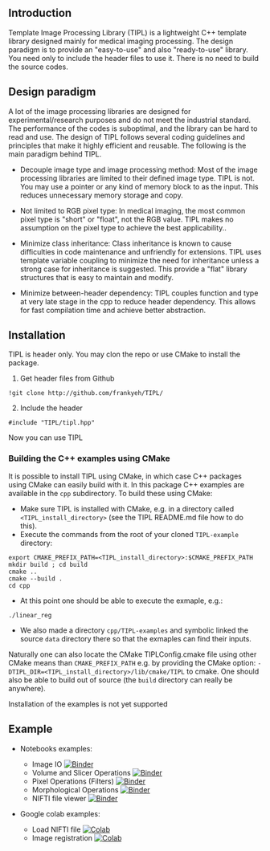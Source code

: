 ## Introduction

Template Image Processing Library (TIPL) is a lightweight C++ template library designed mainly for medical imaging processing. The design paradigm is to provide an "easy-to-use" and also "ready-to-use" library. You need only to include the header files to use it. There is no need to build the source codes.

## Design paradigm

A lot of the image processing libraries are designed for experimental/research purposes and do not meet the industrial standard. The performance of the codes is suboptimal, and the library can be hard to read and use. The design of TIPL follows several coding guidelines and principles that make it highly efficient and reusable. The following is the main paradigm behind TIPL.

- Decouple image type and image processing method: 
Most of the image processing libraries are limited to their defined image type. TIPL is not. You may use a pointer or any kind of memory block to as the input. This reduces unnecessary memory storage and copy.

- Not limited to RGB pixel type: 
In medical imaging, the most common pixel type is "short" or "float", not the RGB value. TIPL makes no assumption on the pixel type to achieve the best applicability..

- Minimize class inheritance:
Class inheritance is known to cause difficulties in code maintenance and unfriendly for extensions. TIPL uses template variable coupling to minimize the need for inheritance unless a strong case for inheritance is suggested. This provide a "flat" library structures that is easy to maintain and modify. 

- Minimize between-header dependency:
TIPL couples function and type at very late stage in the cpp to reduce header dependency. This allows for fast compilation time and achieve better abstraction. 


## Installation

TIPL is header only. You may clon the repo or use CMake to install the package.

1. Get header files from Github

```
!git clone http://github.com/frankyeh/TIPL/
```

2. Include the header 

```
#include "TIPL/tipl.hpp"  
```

Now you can use TIPL

### Building the C++ examples using CMake

It is possible to install TIPL using CMake, in which case C++ packages using CMake can easily build with it. 
In this package C++ examples are available in the `cpp` subdirectory. To build these using CMake:

* Make sure TIPL is installed with CMake, e.g. in a directory called `<TIPL_install_directory>`  (see the TIPL README.md file how to do this).
* Execute the commands from the root of your cloned `TIPL-example` directory:
```bash$
export CMAKE_PREFIX_PATH=<TIPL_install_directory>:$CMAKE_PREFIX_PATH
mkdir build ; cd build
cmake ..
cmake --build .
cd cpp
```
* At this point one should be able to execute the exmaple, e.g.:
```bash$
./linear_reg
```
* We also made a directory `cpp/TIPL-examples` and symbolic linked the source `data` directory there so that the exmaples can find their inputs.

Naturally one can also locate the CMake TIPLConfig.cmake file using other CMake means than `CMAKE_PREFIX_PATH` e.g. by providing the CMake option: `-DTIPL_DIR=<TIPL_install_directory>/lib/cmake/TIPL` to cmake. One should also be able to build out of source (the `build` directory can really be anywhere). 

Installation of the examples is not yet supported

## Example

- Notebooks examples:
  - Image IO [![Binder](https://mybinder.org/badge_logo.svg)](https://mybinder.org/v2/gh/frankyeh/TIPL-example/main?filepath=/notebook/image_io.ipynb)
  - Volume and Slicer Operations [![Binder](https://mybinder.org/badge_logo.svg)](https://mybinder.org/v2/gh/frankyeh/TIPL-example/main?filepath=/notebook/volume_slice_operations.ipynb)
  - Pixel Operations (Filters) [![Binder](https://mybinder.org/badge_logo.svg)](https://mybinder.org/v2/gh/frankyeh/TIPL-example/main?filepath=/notebook/pixel_operations.ipynb)
  - Morphological Operations [![Binder](https://mybinder.org/badge_logo.svg)](https://mybinder.org/v2/gh/frankyeh/TIPL-example/main?filepath=/notebook/morphology_operations.ipynb)
  - NIFTI file viewer [![Binder](https://mybinder.org/badge_logo.svg)](https://mybinder.org/v2/gh/frankyeh/TIPL-example/main?filepath=/notebook/nifti_viewer.ipynb)

- Google colab examples:
  - Load NIFTI file [![Colab](https://colab.research.google.com/assets/colab-badge.svg)](https://colab.research.google.com/github/frankyeh/TIPL-example/blob/main/colab/load_nii.ipynb)
  - Image registration [![Colab](https://colab.research.google.com/assets/colab-badge.svg)](https://colab.research.google.com/github/frankyeh/TIPL-example/blob/main/colab/linear_reg.ipynb)
